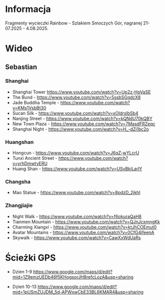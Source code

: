 # Informacja

Fragmenty wycieczki Rainbow - Szlakiem Smoczych Gór, nagranej 21-07.2025 - 4.08.2025.

# Wideo

## Sebastian

### Shanghai

* Shanghai Tower https://www.youtube.com/watch?v=Up2z-HpVaSE
* The Bund - https://www.youtube.com/watch?v=5ssbSGqdcX8
* Jade Buddha Temple - https://www.youtube.com/watch?v=KMs1VsbBt30
* Sucan Silk - https://www.youtube.com/watch?v=xOldrslbSb4
* Nanjing Street - https://www.youtube.com/watch?v=kQNdU70kQBY
* New Town Plaza - https://www.youtube.com/watch?v=7MasdFRZeqc
* Shanghai Night - https://www.youtube.com/watch?v=H_-dZi1bc2o

### Huangshan

* Hongcun - https://www.youtube.com/watch?v=J6qZ-wYLcrU
* Tunxi Ancient Street - https://www.youtube.com/watch?v=yrhDmwtyERU
* Huang Shan - https://www.youtube.com/watch?v=USvBkjLarlY

### Changsha 

* Mao Statue - https://www.youtube.com/watch?v=8pdzD_2jkhI

### Zhangjiajie

* Night Walk - https://www.youtube.com/watch?v=f6okuraQaH8
* Tianmen Mountain - https://www.youtube.com/watch?v=QJnJcxmngKk
* Charming Xiangxi - https://www.youtube.com/watch?v=ktJhCOEmut0
* Avatar Mountains - https://www.youtube.com/watch?v=0CfG4ifeenA
* Skywalk - https://www.youtube.com/watch?v=CawXxWdUaRs

# Ścieżki GPS

* Dzien 1-9 https://www.google.com/maps/d/edit?mid=1Z9emzUEDb46f5KHogsorJH8refcLozA&usp=sharing

* Dzień 10-13 https://www.google.com/maps/d/edit?mid=1pUSmZUJDM_5d-APWxwCbE33BL6KMAR4&usp=sharing
